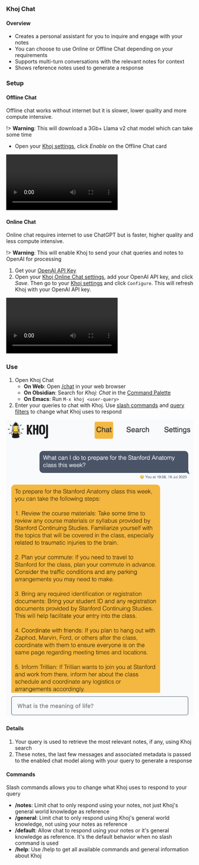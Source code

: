 ### Khoj Chat
#### Overview
- Creates a personal assistant for you to inquire and engage with your notes
- You can choose to use Online or Offline Chat depending on your requirements
- Supports multi-turn conversations with the relevant notes for context
- Shows reference notes used to generate a response

### Setup
#### Offline Chat
Offline chat works without internet but it is slower, lower quality and more compute intensive.

!> **Warning**: This will download a 3Gb+ Llama v2 chat model which can take some time

- Open your [Khoj settings](http://localhost:42110/config/), click *Enable* on the Offline Chat card

![Configure offline chat](https://user-images.githubusercontent.com/6413477/257021364-8a2029f5-dc21-4de8-9af9-9ba6100d695c.mp4 ':include :type=mp4')

#### Online Chat
Online chat requires internet to use ChatGPT but is faster, higher quality and less compute intensive.

!> **Warning**: This will enable Khoj to send your chat queries and notes to OpenAI for processing

1. Get your [OpenAI API Key](https://platform.openai.com/account/api-keys)
2. Open your [Khoj Online Chat settings](http://localhost:42110/config/processor/conversation), add your OpenAI API key, and click *Save*. Then go to your [Khoj settings](http://localhost:42110/config) and click `Configure`. This will refresh Khoj with your OpenAI API key.

![Configure online chat](https://user-images.githubusercontent.com/6413477/256998908-ac26e55e-13a2-45fb-9348-3b90a62f7687.mp4 ':include :type=mp4')


### Use
1. Open Khoj Chat
    - **On Web**: Open [/chat](http://localhost:42110/chat) in your web browser
    - **On Obsidian**: Search for *Khoj: Chat* in the [Command Palette](https://help.obsidian.md/Plugins/Command+palette)
    - **On Emacs**: Run `M-x khoj <user-query>`
2. Enter your queries to chat with Khoj. Use [slash commands](#commands) and [query filters](./advanced.md#query-filters) to change what Khoj uses to respond

![](./assets/khoj_chat_on_web.png ':size=400px')

#### Details
1. Your query is used to retrieve the most relevant notes, if any, using Khoj search
2. These notes, the last few messages and associated metadata is passed to the enabled chat model along with your query to generate a response

#### Commands
Slash commands allows you to change what Khoj uses to respond to your query
- **/notes**: Limit chat to only respond using your notes, not just Khoj's general world knowledge as reference
- **/general**: Limit chat to only respond using Khoj's general world knowledge, not using your notes as reference
- **/default**: Allow chat to respond using your notes or it's general knowledge as reference. It's the default behavior when no slash command is used
- **/help**: Use /help to get all available commands and general information about Khoj
